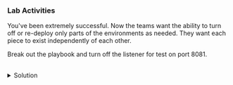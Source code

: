 ### Lab Activities
You've been extremely successful. Now the teams want the ability to turn off or re-deploy only parts of the environments as needed. They want each piece to exist independently of each other. 

Break out the playbook and turn off the listener for test on port 8081. 


<br>
<details>
<summary>Solution</summary>

There's no answers here. You have to do this one on your own, you can do it manually but know that you're going to be doing that a lot for all those developer teams.

Ok, there's an answer found at /answers/individual_web_environment.yaml.

Copy that file over

```plain
cp /answers/individual_web_environment.yaml /root/individual_web_environment.yaml
```{{exec}}

Inspect that file and see how it is different than the other file. What is the use of block and when conditions doing in this file?

```plain
cat /root/individual_web_environment.yaml
```{{exec}}

What variables must you provide at the deployment of the file?

```plain
ansible-playbook -i /root/hosts /root/individual_web_environment.yaml --extra-vars "deploy=absent env=test port=8081"
```{{exec}}

Play with these and see what variables you can and cannot use. To finish the lab ensure that test port 8081 is off, per the requirement.

</details>
